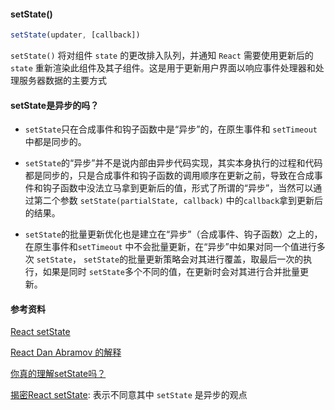 #### setState()

```jsx
setState(updater, [callback])
```

`setState()` 将对组件 `state` 的更改排入队列，并通知 `React` 需要使用更新后的 `state` 重新渲染此组件及其子组件。这是用于更新用户界面以响应事件处理器和处理服务器数据的主要方式

#### setState是异步的吗？

- `setState`只在合成事件和钩子函数中是“异步”的，在原生事件和 `setTimeout`中都是同步的。

- `setState`的“异步”并不是说内部由异步代码实现，其实本身执行的过程和代码都是同步的，只是合成事件和钩子函数的调用顺序在更新之前，导致在合成事件和钩子函数中没法立马拿到更新后的值，形式了所谓的“异步”，当然可以通过第二个参数 `setState(partialState, callback)` 中的`callback`拿到更新后的结果。

- `setState`的批量更新优化也是建立在“异步”（合成事件、钩子函数）之上的，在原生事件和`setTimeout` 中不会批量更新，在“异步”中如果对同一个值进行多次 `setState`， `setState`的批量更新策略会对其进行覆盖，取最后一次的执行，如果是同时 `setState`多个不同的值，在更新时会对其进行合并批量更新。

#### 参考资料

[React setState](https://reactjs.org/docs/react-component.html#setstate)

[React Dan Abramov 的解释](https://github.com/facebook/react/issues/11527#issuecomment-360199710)

[你真的理解setState吗？](https://juejin.im/post/6844903636749778958)

[揭密React setState](https://imweb.io/topic/5b189d04d4c96b9b1b4c4ed6): 表示不同意其中 `setState` 是异步的观点



